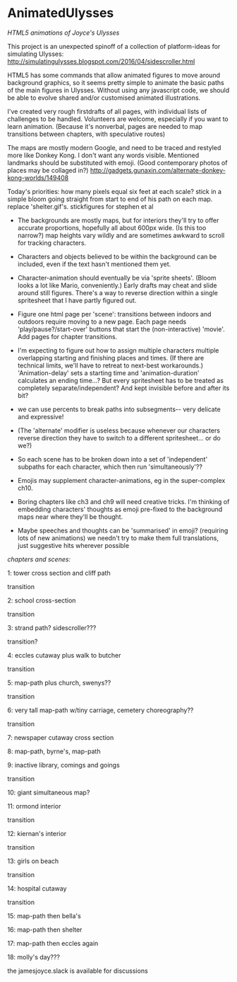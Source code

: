 # AnimatedUlysses
*HTML5 animations of Joyce's Ulysses*

This project is an unexpected spinoff of a collection of platform-ideas for simulating Ulysses: http://simulatingulysses.blogspot.com/2016/04/sidescroller.html

HTML5 has some commands that allow animated figures to move around background graphics, so it seems pretty simple to animate the basic paths of the main figures in Ulysses. Without using any javascript code, we should be able to evolve shared and/or customised animated illustrations.

I've created very rough firstdrafts of all pages, with individual lists of challenges to be handled. Volunteers are welcome, especially if you want to learn animation. (Because it's nonverbal, pages are needed to map transitions between chapters, with speculative routes)

The maps are mostly modern Google, and need to be traced and restyled more like Donkey Kong. I don't want any words visible.  Mentioned landmarks should be substituted with emoji. (Good contemporary photos of places may be collaged in?) http://gadgets.gunaxin.com/alternate-donkey-kong-worlds/149408

Today's priorities: how many pixels equal six feet at each scale? stick in a simple bloom going straight from start to end of his path on each map. replace 'shelter.gif's. stickfigures for stephen et al

- The backgrounds are mostly maps, but for interiors they'll try to offer accurate proportions, hopefully all about 600px wide. (Is this too narrow?) map heights vary wildly and are sometimes awkward to scroll for tracking characters.

- Characters and objects believed to be within the background can be included, even if the text hasn't mentioned them yet.

- Character-animation should eventually be via 'sprite sheets'. (Bloom looks a lot like Mario, conveniently.) Early drafts may cheat and slide around still figures. There's a way to reverse direction within a single spritesheet that I have partly figured out.

- Figure one html page per 'scene': transitions between indoors and outdoors require moving to a new page. Each page needs 'play/pause?/start-over' buttons that start the (non-interactive) 'movie'. Add pages for chapter transitions.

- I'm expecting to figure out how to assign multiple characters multiple overlapping starting and finishing places and times. (If there are technical limits, we'll have to retreat to next-best workarounds.) 'Animation-delay' sets a starting time and 'animation-duration' calculates an ending time...? But every spritesheet has to be treated as completely separate/independent? And kept invisible before and after its bit?

- we can use percents to break paths into subsegments-- very delicate and expressive!

- (The 'alternate' modifier is useless because whenever our characters reverse direction they have to switch to a different spritesheet... or do we?)

- So each scene has to be broken down into a set of 'independent' subpaths for each character, which then run 'simultaneously'??

- Emojis may supplement character-animations, eg in the super-complex ch10.

- Boring chapters like ch3 and ch9 will need creative tricks. I'm thinking of embedding characters' thoughts as emoji pre-fixed to the background maps near where they'll be thought.

- Maybe speeches and thoughts can be 'summarised' in emoji? (requiring lots of new animations) we needn't try to make them full translations, just suggestive hits wherever possible


*chapters and scenes:*

1: tower cross section and cliff path

transition

2: school cross-section

transition

3: strand path? sidescroller???

transition?

4: eccles cutaway plus walk to butcher

transition

5: map-path plus church, swenys??

transition

6: very tall map-path w/tiny carriage, cemetery choreography??

transition

7: newspaper cutaway cross section

8: map-path, byrne's, map-path

9: inactive library, comings and goings

transition

10: giant simultaneous map?

11: ormond interior

transition

12: kiernan's interior

transition

13: girls on beach

transition

14: hospital cutaway

transition

15: map-path then bella's

16: map-path then shelter

17: map-path then eccles again

18: molly's day???

the jamesjoyce.slack is available for discussions





